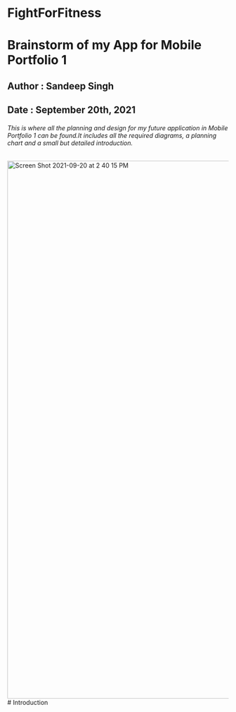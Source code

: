 # FightForFitness
# Brainstorm of my App for Mobile Portfolio 1
## Author : Sandeep Singh
## Date : September  20th, 2021
###### This is where all the planning and design for my future application in Mobile Portfolio 1 can be found.It includes all the required diagrams, a planning chart and a small but detailed introduction.
<img width="1222" alt="Screen Shot 2021-09-20 at 2 40 15 PM" src="https://user-images.githubusercontent.com/43696323/134072521-eab805c3-8061-422a-9e39-fb478a573b4a.png">
# Introduction
